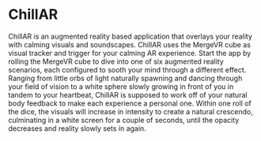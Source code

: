 # ChillAR
 
ChillAR is an augmented reality based application that overlays your reality with calming visuals and soundscapes. ChillAR uses the MergeVR cube as visual tracker and trigger for your calming AR experience. Start the app by rolling the MergeVR cube to dive into one of six augmented reality scenarios, each configured to sooth your mind through a different effect. Ranging from little orbs of light naturally spawning and dancing through your field of vision to a white sphere slowly growing in front of you in tandem to your heartbeat, ChillAR is supposed to work off of your natural body feedback to make each experience a personal one. Within one roll of the dice, the visuals will increase in intensity to create a natural crescendo, culminating in a white screen for a couple of seconds, until the opacity decreases and reality slowly sets in again.
